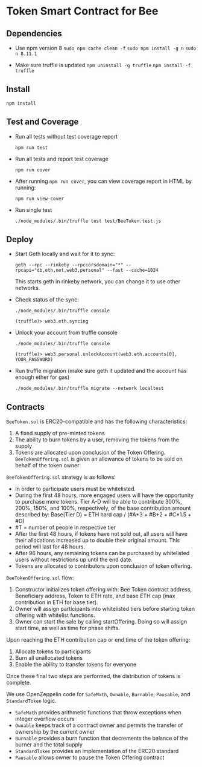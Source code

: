 # Token Smart Contract for Bee

## Dependencies
- Use npm version 8
    `sudo npm cache clean -f`
    `sudo npm install -g n`
    `sudo n 8.11.1`

- Make sure truffle is updated
    `npm uninstall -g truffle`
    `npm install -f truffle`

## Install
`npm install`

## Test and Coverage
- Run all tests without test coverage report

    `npm run test`

- Run all tests and report test coverage

    `npm run cover`

- After running `npm run cover`, you can view coverage report in HTML by running:

    `npm run view-cover`

- Run single test

    `./node_modules/.bin/truffle test test/BeeToken.test.js`

## Deploy

- Start Geth locally and wait for it to sync:

    `geth --rpc --rinkeby --rpccorsdomain="*" --rpcapi="db,eth,net,web3,personal" --fast --cache=1024`

    This starts geth in rinkeby network, you can change it to use other networks.

- Check status of the sync:

    `./node_modules/.bin/truffle console`
    
    `(truffle)> web3.eth.syncing`

- Unlock your account from truffle console

    `./node_modules/.bin/truffle console`

    `(truffle)> web3.personal.unlockAccount(web3.eth.accounts[0], YOUR_PASSWORD)`

- Run truffle migration (make sure geth it updated and the account has enough ether for gas)

    `./node_modules/.bin/truffle migrate --network localtest`


## Contracts
`BeeToken.sol` is ERC20-compatible and has the following characteristics:

1. A fixed supply of pre-minted tokens
2. The ability to burn tokens by a user, removing the tokens from the supply
3. Tokens are allocated upon conclusion of the Token Offering. `BeeTokenOffering.sol` is given an allowance of tokens to be sold on behalf of the token owner


`BeeTokenOffering.sol` strategy is as follows:

* In order to participate users must be whitelisted.
* During the first 48 hours, more engaged users will have the opportunity to purchase more tokens. Tier A-D will be able to contribute 300%, 200%, 150%, and 100%, respectively, of the base contribution amount described by: Base(Tier D) = ETH hard cap / (#A\*3 + #B\*2 + #C*1.5 + #D)
 * #T = number of people in respective tier
* After the first 48 hours, if tokens have not sold out, all users will have their allocations increased up to double their original amount. This period will last for 48 hours. 
* After 96 hours, any remaining tokens can be purchased by whitelisted users without restrictions up until the end date.
* Tokens are allocated to contributors upon conclusion of token offering.

`BeeTokenOffering.sol` flow:

1. Constructor initializes token offering with: Bee Token contract address, Beneficiary address, Token to ETH rate, and base ETH cap (max contribution in ETH for base tier).
2. Owner will assign participants into whitelisted tiers before starting token offering with whitelist functions.
3. Owner can start the sale by calling startOffering. Doing so will assign start time, as well as time for phase shifts.


Upon reaching the ETH contribution cap or end time of the token offering:

1. Allocate tokens to participants
2. Burn all unallocated tokens
3. Enable the ability to transfer tokens for everyone

Once these final two steps are performed, the distribution of tokens is complete.


We use OpenZeppelin code for `SafeMath`, `Ownable`, `Burnable`, `Pausable`, and `StandardToken` logic.

* `SafeMath` provides arithmetic functions that throw exceptions when integer overflow occurs
* `Ownable` keeps track of a contract owner and permits the transfer of ownership by the current owner
* `Burnable` provides a burn function that decrements the balance of the burner and the total supply
* `StandardToken` provides an implementation of the ERC20 standard
* `Pausable` allows owner to pause the Token Offering contract 
